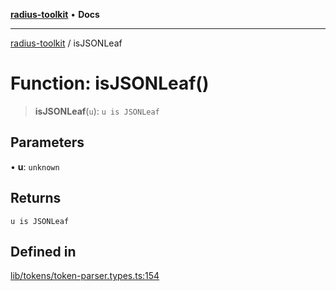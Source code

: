 [**radius-toolkit**](../README.md) • **Docs**

***

[radius-toolkit](../globals.md) / isJSONLeaf

# Function: isJSONLeaf()

> **isJSONLeaf**(`u`): `u is JSONLeaf`

## Parameters

• **u**: `unknown`

## Returns

`u is JSONLeaf`

## Defined in

[lib/tokens/token-parser.types.ts:154](https://github.com/rangle/radius-token-tango/blob/5b6e6f5adbda55f8c41a4c8308d1d8885a9b9a2f/packages/radius-toolkit/src/lib/tokens/token-parser.types.ts#L154)
